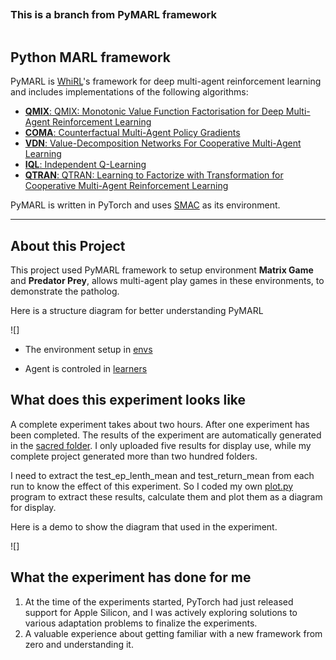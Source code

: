```diff

```

### This is a branch from PyMARL framework

```

```

## Python MARL framework

PyMARL is [WhiRL](http://whirl.cs.ox.ac.uk)'s framework for deep multi-agent reinforcement learning and includes implementations of the following algorithms:

- [**QMIX**: QMIX: Monotonic Value Function Factorisation for Deep Multi-Agent Reinforcement Learning](https://arxiv.org/abs/1803.11485)
- [**COMA**: Counterfactual Multi-Agent Policy Gradients](https://arxiv.org/abs/1705.08926)
- [**VDN**: Value-Decomposition Networks For Cooperative Multi-Agent Learning](https://arxiv.org/abs/1706.05296) 
- [**IQL**: Independent Q-Learning](https://arxiv.org/abs/1511.08779)
- [**QTRAN**: QTRAN: Learning to Factorize with Transformation for Cooperative Multi-Agent Reinforcement Learning](https://arxiv.org/abs/1905.05408)

PyMARL is written in PyTorch and uses [SMAC](https://github.com/oxwhirl/smac) as its environment.

---

## About this Project

This project used PyMARL framework to setup environment **Matrix Game** and **Predator Prey**, allows multi-agent play games in these environments, to demonstrate the patholog. 

Here is a structure diagram for better understanding PyMARL

![]

- The environment setup in [envs](https://github.com/han-ziqi/PyMARL/tree/main/src/envs)

- Agent is controled in [learners](https://github.com/han-ziqi/PyMARL/tree/main/src/learners)

## What does this experiment looks like

A complete experiment takes about two hours. After one experiment has been completed. The results of the experiment are automatically generated in the [sacred folder](https://github.com/han-ziqi/PyMARL/tree/main/results/sacred). I only uploaded five results for display use, while my complete project generated more than two hundred folders. 

I need to extract the test_ep_lenth_mean and test_return_mean from each run to know the effect of this experiment. So I coded my own [plot.py](https://github.com/han-ziqi/PyMARL/blob/main/Plot.py) program to extract these results, calculate them and plot them as a diagram for display.

Here is a demo to show the diagram that used in the experiment.

![]

##  What the experiment has done for me

1. At the time of the experiments started, PyTorch had just released support for Apple Silicon, and I was actively exploring solutions to various adaptation problems to finalize the experiments.
2. A valuable experience about getting familiar with a new framework from zero and understanding it.

